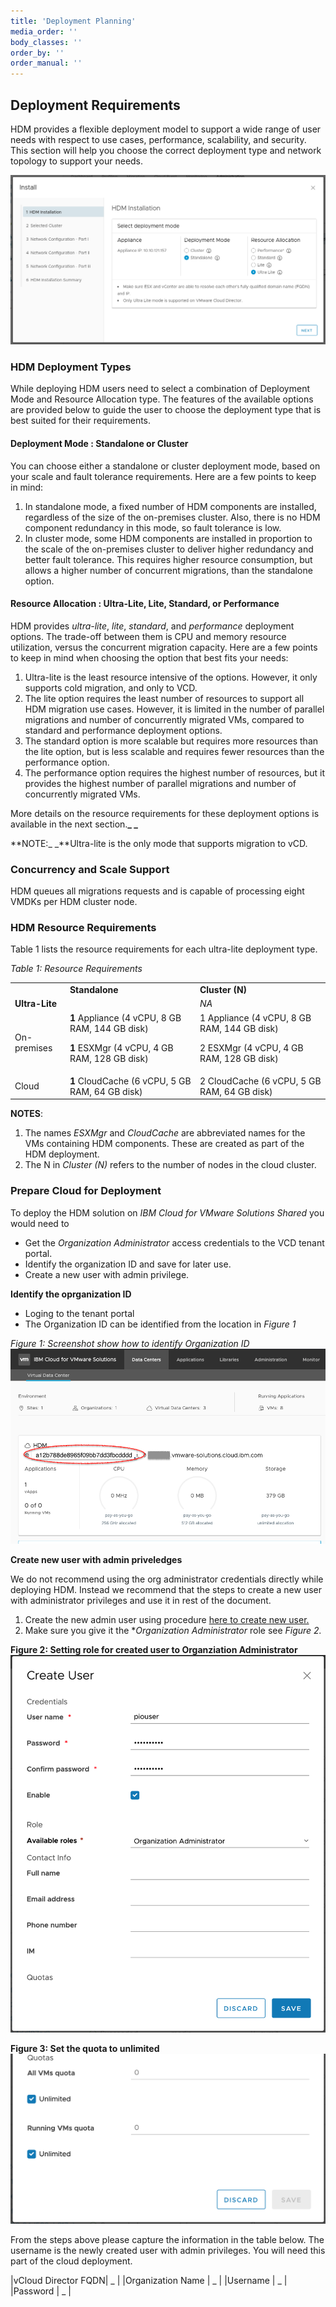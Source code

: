 ```yaml
---
title: 'Deployment Planning'
media_order: ''
body_classes: ''
order_by: ''
order_manual: ''
---
```


## Deployment Requirements

HDM provides a flexible deployment model to support a wide range of user needs with respect to use cases, performance, scalability, and security. This section will help you choose the correct deployment type and network topology to support your needs. 


![alt_text](images/image42.png?classes=content-img "image_tooltip")


### HDM Deployment Types 
While deploying HDM users need to select a combination of Deployment Mode and Resource Allocation type. The features of the available options are provided below to guide the user to choose the deployment type that is best suited for their requirements.

#### Deployment Mode : Standalone or Cluster

You can choose either a standalone or cluster deployment mode, based on your scale and fault tolerance requirements. Here are a few points to keep in mind:


1. In standalone mode, a fixed number of HDM components are installed, regardless of the size of the on-premises cluster. Also, there is no HDM component redundancy in this mode, so fault tolerance is low.
2. In cluster mode, some HDM components are installed in proportion to the scale of the on-premises cluster to deliver higher redundancy and better fault tolerance. This requires higher resource consumption, but allows a higher number of concurrent migrations, than the standalone option.


#### Resource Allocation : Ultra-Lite, Lite, Standard, or Performance

HDM provides _ultra-lite_, _lite_, _standard_, and _performance_ deployment options. The trade-off between them is CPU and memory resource utilization, versus the concurrent migration capacity. Here are a few points to keep in mind when choosing the option that best fits your needs:



1. Ultra-lite is the least resource intensive of the options. However, it only supports cold migration, and only to VCD.
2. The lite option requires the least number of resources to support all HDM migration use cases. However, it is limited in the number of parallel migrations and number of concurrently migrated VMs, compared to standard and performance deployment options.
3. The standard option is more scalable but requires more resources than the lite option, but is less scalable and requires fewer resources than the performance option.
4. The performance option requires the highest number of resources, but it provides the highest number of parallel migrations and number of concurrently migrated VMs.

More details on the resource requirements for these deployment options is available in the next section.**_ _**

**NOTE:_ _**Ultra-lite is the only mode that supports migration to vCD.



### Concurrency and Scale Support 

HDM queues all migrations requests and is capable of processing eight VMDKs per HDM cluster node. 

	


### HDM Resource Requirements

Table 1 lists the resource requirements for each ultra-lite deployment type.

_Table 1: Resource Requirements_


<table>
  <tr>
   <td><em> </em>
   </td>
   <td><strong>Standalone</strong>
   </td>
   <td><strong>Cluster (N)</strong>
   </td>
  </tr>
  <tr>
   <td><strong>Ultra-Lite</strong>
   </td>
   <td>
   </td>
   <td><em>NA</em>
   </td>
  </tr>
  <tr>
   <td>On-premises
   </td>
   <td><strong>1</strong> Appliance (4 vCPU, 8 GB RAM, 144 GB disk)
<p>
<strong>1</strong> ESXMgr (4 vCPU, 4 GB RAM, 128 GB disk)
   </td>
   <td>1 Appliance (4 vCPU, 8 GB RAM, 144 GB disk)
<p>
2 ESXMgr (4 vCPU, 4 GB RAM, 128 GB disk)
   </td>
  </tr>
  <tr>
   <td>Cloud
   </td>
   <td><strong>1</strong> CloudCache (6 vCPU, 5 GB RAM, 64 GB disk)
   </td>
   <td>2 CloudCache (6 vCPU, 5 GB RAM, 64 GB disk)
   </td>
  </tr>
</table>


**NOTES**: 



1. The names _ESXMgr_ and _CloudCache_ are abbreviated names for the VMs containing HDM components. These are created as part of the HDM deployment.
2. The N in _Cluster (N)_ refers to the number of nodes in the cloud cluster.


### Prepare Cloud for Deployment

To deploy the HDM solution on  _IBM Cloud for VMware Solutions Shared_ you would
need to

* Get the _Organization Administrator_ access credentials to the VCD tenant portal.
* Identify the organization ID and save for later use.
* Create a new user with admin privilege.

**Identify the oprganization ID**

* Loging to the tenant portal
* The Organization ID can be identified from the location in  _Figure 1_

_Figure 1: Screenshot show how to identify Organization ID_
![Organization Id](images/Organization-id.png?classes=content-img "Screenshot showing how to find organization id") 


**Create new user with admin priveledges**

We do not recommend using the org administrator credentials directly
while deploying HDM. Instead we recommend that the steps to create a new user with 
administrator privileges and use it in rest of the document.

1. Create the new admin user using procedure [here to create new user.](https://docs.vmware.com/en/VMware-Cloud-Director/10.1/VMware-Cloud-Director-Tenant-Portal-Guide/GUID-1CACBB2E-FE35-4662-A08D-D2BCB174A43C.html) 
1. Make sure you give it the **Organization Administrator* role see _Figure 2._


__Figure 2: Setting role for created user to **Organziation Administrator**__
![](images/organization-administrator.png?classes=content-img)

__Figure 3: Set the quota to unlimited__
![](images/quota.png?classes=content-img)

From the steps above please capture the information in the table below. 
The username is the newly created user with admin privileges. You will need 
this part of the cloud deployment.

|vCloud Director FQDN| _ |
|Organization Name | _ |
|Username  | _ |
|Password | _ |